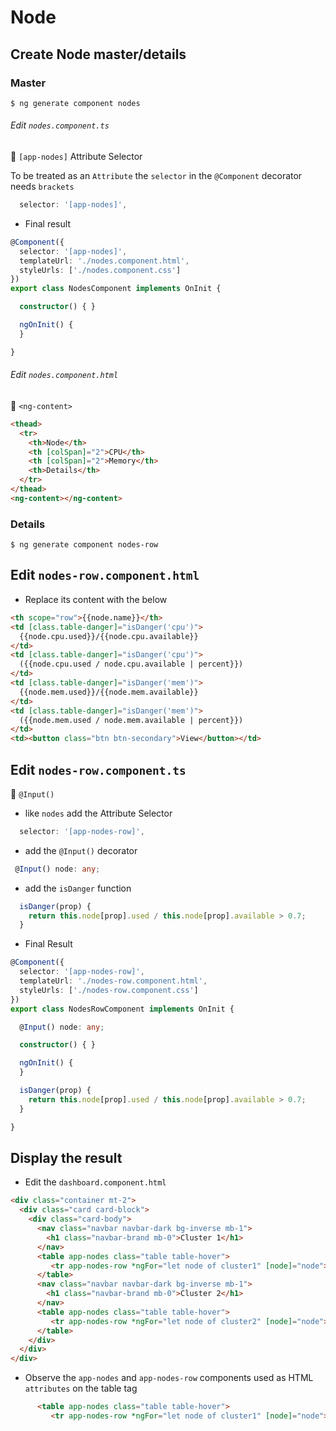 # Node

## Create Node master/details

### Master

```
$ ng generate component nodes
```

###### Edit `nodes.component.ts`

:bookmark: `[app-nodes]`  Attribute Selector

To be treated as an `Attribute` the `selector` in the `@Component` decorator needs `brackets`

```typescript
  selector: '[app-nodes]',
```

* Final result

```typescript
@Component({
  selector: '[app-nodes]',
  templateUrl: './nodes.component.html',
  styleUrls: ['./nodes.component.css']
})
export class NodesComponent implements OnInit {

  constructor() { }

  ngOnInit() {
  }

}
```

###### Edit `nodes.component.html`

:bookmark: `<ng-content>`

```html
<thead>
  <tr>
    <th>Node</th>
    <th [colSpan]="2">CPU</th>
    <th [colSpan]="2">Memory</th>
    <th>Details</th>
  </tr>
</thead>
<ng-content></ng-content>
```

### Details

```
$ ng generate component nodes-row
```



## Edit `nodes-row.component.html`

   * Replace its content with the below

```html
<th scope="row">{{node.name}}</th>
<td [class.table-danger]="isDanger('cpu')">     
  {{node.cpu.used}}/{{node.cpu.available}}
</td>
<td [class.table-danger]="isDanger('cpu')">
  ({{node.cpu.used / node.cpu.available | percent}})     
</td>
<td [class.table-danger]="isDanger('mem')">
  {{node.mem.used}}/{{node.mem.available}}
</td>
<td [class.table-danger]="isDanger('mem')">
  ({{node.mem.used / node.mem.available | percent}})
</td>
<td><button class="btn btn-secondary">View</button></td>
```

## Edit `nodes-row.component.ts`

:bookmark: `@Input()`

   * like `nodes` add the Attribute Selector

```typescript
  selector: '[app-nodes-row]',
```

   * add the `@Input()` decorator

```typescript
 @Input() node: any;
```

   * add the `isDanger` function

```typescript
  isDanger(prop) {
    return this.node[prop].used / this.node[prop].available > 0.7;
  }
```

  * Final Result

```typescript
@Component({
  selector: '[app-nodes-row]',
  templateUrl: './nodes-row.component.html',
  styleUrls: ['./nodes-row.component.css']
})
export class NodesRowComponent implements OnInit {

  @Input() node: any;

  constructor() { }

  ngOnInit() {
  }

  isDanger(prop) {
    return this.node[prop].used / this.node[prop].available > 0.7;
  }

}
```

## Display the result

   * Edit the `dashboard.component.html`

```html
<div class="container mt-2">
  <div class="card card-block">
    <div class="card-body">
      <nav class="navbar navbar-dark bg-inverse mb-1">
        <h1 class="navbar-brand mb-0">Cluster 1</h1>
      </nav>
      <table app-nodes class="table table-hover">     
         <tr app-nodes-row *ngFor="let node of cluster1" [node]="node"></tr>
      </table>
      <nav class="navbar navbar-dark bg-inverse mb-1">
        <h1 class="navbar-brand mb-0">Cluster 2</h1>
      </nav>
      <table app-nodes class="table table-hover">
         <tr app-nodes-row *ngFor="let node of cluster2" [node]="node"></tr>
      </table>
    </div>
  </div>
</div>
```

   * Observe the `app-nodes` and `app-nodes-row` components used as HTML `attributes` on the table tag

```html
      <table app-nodes class="table table-hover">     
         <tr app-nodes-row *ngFor="let node of cluster1" [node]="node"></tr>
```



